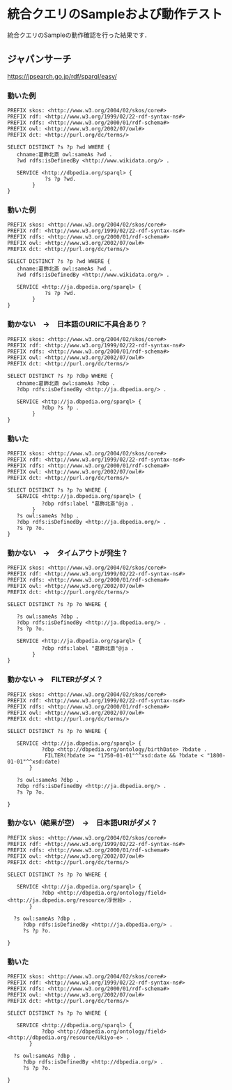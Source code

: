 # 統合クエリのSampleおよび動作テスト
統合クエリのSampleの動作確認を行った結果です．

## ジャパンサーチ

https://jpsearch.go.jp/rdf/sparql/easy/



### 動いた例
```PREFIX chname: <https://jpsearch.go.jp/entity/chname/>
PREFIX skos: <http://www.w3.org/2004/02/skos/core#>
PREFIX rdf: <http://www.w3.org/1999/02/22-rdf-syntax-ns#>
PREFIX rdfs: <http://www.w3.org/2000/01/rdf-schema#>
PREFIX owl: <http://www.w3.org/2002/07/owl#>
PREFIX dct: <http://purl.org/dc/terms/>

SELECT DISTINCT ?s ?p ?wd WHERE {
   chname:葛飾北斎 owl:sameAs ?wd .
   ?wd rdfs:isDefinedBy <http://www.wikidata.org/> .

   SERVICE <http://dbpedia.org/sparql> {
            ?s ?p ?wd.
        }
}
```

### 動いた例
```PREFIX chname: <https://jpsearch.go.jp/entity/chname/>
PREFIX skos: <http://www.w3.org/2004/02/skos/core#>
PREFIX rdf: <http://www.w3.org/1999/02/22-rdf-syntax-ns#>
PREFIX rdfs: <http://www.w3.org/2000/01/rdf-schema#>
PREFIX owl: <http://www.w3.org/2002/07/owl#>
PREFIX dct: <http://purl.org/dc/terms/>

SELECT DISTINCT ?s ?p ?wd WHERE {
   chname:葛飾北斎 owl:sameAs ?wd .
   ?wd rdfs:isDefinedBy <http://www.wikidata.org/> .

   SERVICE <http://ja.dbpedia.org/sparql> {
            ?s ?p ?wd.
        }
}
```


### 動かない　→　日本語のURIに不具合あり？
```PREFIX chname: <https://jpsearch.go.jp/entity/chname/>
PREFIX skos: <http://www.w3.org/2004/02/skos/core#>
PREFIX rdf: <http://www.w3.org/1999/02/22-rdf-syntax-ns#>
PREFIX rdfs: <http://www.w3.org/2000/01/rdf-schema#>
PREFIX owl: <http://www.w3.org/2002/07/owl#>
PREFIX dct: <http://purl.org/dc/terms/>

SELECT DISTINCT ?s ?p ?dbp WHERE {
   chname:葛飾北斎 owl:sameAs ?dbp .
   ?dbp rdfs:isDefinedBy <http://ja.dbpedia.org/> .

   SERVICE <http://ja.dbpedia.org/sparql> {
           ?dbp ?s ?p .
        }
}
```


### 動いた
```PREFIX chname: <https://jpsearch.go.jp/entity/chname/>
PREFIX skos: <http://www.w3.org/2004/02/skos/core#>
PREFIX rdf: <http://www.w3.org/1999/02/22-rdf-syntax-ns#>
PREFIX rdfs: <http://www.w3.org/2000/01/rdf-schema#>
PREFIX owl: <http://www.w3.org/2002/07/owl#>
PREFIX dct: <http://purl.org/dc/terms/>

SELECT DISTINCT ?s ?p ?o WHERE {
   SERVICE <http://ja.dbpedia.org/sparql> {
           ?dbp rdfs:label "葛飾北斎"@ja .
        }
   ?s owl:sameAs ?dbp .
   ?dbp rdfs:isDefinedBy <http://ja.dbpedia.org/> .
   ?s ?p ?o. 
}
```

### 動かない　→　タイムアウトが発生？
```PREFIX chname: <https://jpsearch.go.jp/entity/chname/>
PREFIX skos: <http://www.w3.org/2004/02/skos/core#>
PREFIX rdf: <http://www.w3.org/1999/02/22-rdf-syntax-ns#>
PREFIX rdfs: <http://www.w3.org/2000/01/rdf-schema#>
PREFIX owl: <http://www.w3.org/2002/07/owl#>
PREFIX dct: <http://purl.org/dc/terms/>

SELECT DISTINCT ?s ?p ?o WHERE {

   ?s owl:sameAs ?dbp .
   ?dbp rdfs:isDefinedBy <http://ja.dbpedia.org/> .
   ?s ?p ?o. 

   SERVICE <http://ja.dbpedia.org/sparql> {
           ?dbp rdfs:label "葛飾北斎"@ja .
        }
}
```
 

### 動かない →　FILTERがダメ？ 
```PREFIX chname: <https://jpsearch.go.jp/entity/chname/>
PREFIX skos: <http://www.w3.org/2004/02/skos/core#>
PREFIX rdf: <http://www.w3.org/1999/02/22-rdf-syntax-ns#>
PREFIX rdfs: <http://www.w3.org/2000/01/rdf-schema#>
PREFIX owl: <http://www.w3.org/2002/07/owl#>
PREFIX dct: <http://purl.org/dc/terms/>

SELECT DISTINCT ?s ?p ?o WHERE {

   SERVICE <http://ja.dbpedia.org/sparql> {
           ?dbp <http://dbpedia.org/ontology/birthDate> ?bdate .
            FILTER(?bdate >= "1750-01-01"^^xsd:date && ?bdate < "1800-01-01"^^xsd:date)  
       }

   ?s owl:sameAs ?dbp .
   ?dbp rdfs:isDefinedBy <http://ja.dbpedia.org/> .
   ?s ?p ?o. 

}
```



### 動かない（結果が空）　→　日本語URIがダメ？
```PREFIX chname: <https://jpsearch.go.jp/entity/chname/>
PREFIX skos: <http://www.w3.org/2004/02/skos/core#>
PREFIX rdf: <http://www.w3.org/1999/02/22-rdf-syntax-ns#>
PREFIX rdfs: <http://www.w3.org/2000/01/rdf-schema#>
PREFIX owl: <http://www.w3.org/2002/07/owl#>
PREFIX dct: <http://purl.org/dc/terms/>

SELECT DISTINCT ?s ?p ?o WHERE {

   SERVICE <http://ja.dbpedia.org/sparql> {
           ?dbp <http://dbpedia.org/ontology/field> <http://ja.dbpedia.org/resource/浮世絵> .
       }

  ?s owl:sameAs ?dbp .
     ?dbp rdfs:isDefinedBy <http://ja.dbpedia.org/> .
     ?s ?p ?o. 

}
```

### 動いた
```PREFIX chname: <https://jpsearch.go.jp/entity/chname/>
PREFIX skos: <http://www.w3.org/2004/02/skos/core#>
PREFIX rdf: <http://www.w3.org/1999/02/22-rdf-syntax-ns#>
PREFIX rdfs: <http://www.w3.org/2000/01/rdf-schema#>
PREFIX owl: <http://www.w3.org/2002/07/owl#>
PREFIX dct: <http://purl.org/dc/terms/>

SELECT DISTINCT ?s ?p ?o WHERE {

   SERVICE <http://dbpedia.org/sparql> {
           ?dbp <http://dbpedia.org/ontology/field> <http://dbpedia.org/resource/Ukiyo-e> .
       }

  ?s owl:sameAs ?dbp .
     ?dbp rdfs:isDefinedBy <http://dbpedia.org/> .
     ?s ?p ?o. 

}
```
